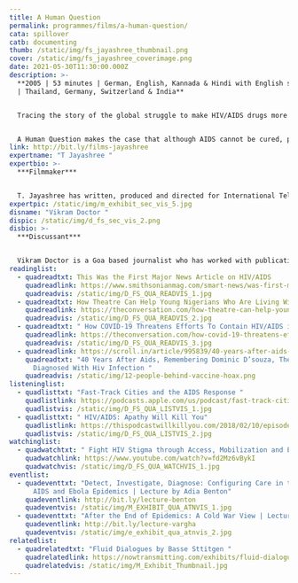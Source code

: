 ```yaml
---
title: A Human Question
permalink: programmes/films/a-human-question/
cata: spillover
catb: documenting
thumb: /static/img/fs_jayashree_thumbnail.png
cover: /static/img/fs_jayashree_coverimage.png
date: 2021-05-30T11:30:00.000Z
description: >-
  **2005 | 53 minutes | German, English, Kannada & Hindi with English subtitles
  | Thailand, Germany, Switzerland & India** 


  Tracing the story of the global struggle to make HIV/AIDS drugs more affordable and available, A Human Question raises key questions of whether private ownership of knowledge can be at the costs of human life? The film explores the complex world of Patents and HIV/AIDS medicines by connecting and contrasting personal narratives with those of international lobbyists and activists. 


  A Human Question makes the case that although AIDS cannot be cured, people can live longer and with a better quality of life given adequate health care and access to drugs, both of which are cause and consequence of social change.  This film has been screened at numerous international film festivals including HIMAL South Asian festival (2007), and Globale (2006).
link: http://bit.ly/films-jayashree
expertname: "T Jayashree "
expertbio: >-
  ***Filmmaker***


  T. Jayashree has written, produced and directed for International Television, Radio, Feature films and Independent Documentaries for over 2 decades. Her award winning work focuses on the intersection between Gender, Sexuality, Law and Public health. Her films are widely screened around the globe and can be viewed at her Vimeo Account. Queer Archive for Memory, Reflection and Activism (QAMRA) is an initiative grown out of her vast collection of raw footage on queer life and movement in India.
expertpic: /static/img/m_exhibit_sec_vis_5.jpg
disname: "Vikram Doctor "
dispic: /static/img/d_fs_sec_vis_2.png
disbio: >-
  ***Discussant***


  Vikram Doctor is a Goa based journalist who has worked with publications like the Times of India and Economic Times for over 20 years. He was also involved with the GayBombay community support group and also with helping and documenting the 18 year campaign to decriminalise homosexuality in India. He has written on issues relating to material culture and social change in India, including the effects of epidemics like HIV and Covid.
readinglist:
  - quadreadtxt: This Was the First Major News Article on HIV/AIDS
    quadreadlink: https://www.smithsonianmag.com/smart-news/was-first-major-news-article-hivaids-180963913/
    quadreadvis: /static/img/D_FS_QUA_READVIS_1.jpg
  - quadreadtxt: How Theatre Can Help Young Nigerians Who Are Living With HIV
    quadreadlink: https://theconversation.com/how-theatre-can-help-young-nigerians-who-are-living-with-hiv-150378
    quadreadvis: /static/img/D_FS_QUA_READVIS_2.jpg
  - quadreadtxt: " How COVID-19 Threatens Efforts To Contain HIV/AIDS in South Africa"
    quadreadlink: https://theconversation.com/how-covid-19-threatens-efforts-to-contain-hiv-aids-in-south-africa-142575
    quadreadvis: /static/img/D_FS_QUA_READVIS_3.jpg
  - quadreadlink: https://scroll.in/article/995839/40-years-after-aids-remembering-dominic-dsouza-the-first-indian-diagnosed-with-hiv-infection?fbclid=IwAR1yazoHGZhwEHTu60DGBrhjZuE0mMRFx8oliafBRQon2EfhQe3TAwzCQmY
    quadreadtxt: "40 Years After Aids, Remembering Dominic D’souza, The First Indian
      Diagnosed With Hiv Infection "
    quadreadvis: /static/img/12-people-behind-vaccine-hoax.png
listeninglist:
  - quadlisttxt: "Fast-Track Cities and the AIDS Response "
    quadlistlink: https://podcasts.apple.com/us/podcast/fast-track-cities-and-the-aids-response/id1459288389?i=1000437158557
    quadlistvis: /static/img/D_FS_QUA_LISTVIS_1.jpg
  - quadlisttxt: " HIV/AIDS: Apathy Will Kill You"
    quadlistlink: https://thispodcastwillkillyou.com/2018/02/10/episode-12-hiv-aids-apathy-will-kill-you/
    quadlistvis: /static/img/D_FS_QUA_LISTVIS_2.jpg
watchinglist:
  - quadwatchtxt: " Fight HIV Stigma through Access, Mobilization and Equity"
    quadwatchlink: https://www.youtube.com/watch?v=fd2Mz6vBykI
    quadwatchvis: /static/img/D_FS_QUA_WATCHVIS_1.jpg
eventlist:
  - quadeventtxt: "Detect, Investigate, Diagnose: Configuring Care in the Context of
      AIDS and Ebola Epidemics | Lecture by Adia Benton"
    quadeventlink: http://bit.ly/lecture-benton
    quadeventvis: /static/img/M_EXHIBIT_QUA_ATNVIS_1.jpg
  - quadeventtxt: "After the End of Epidemics: A Cold War View | Lecture by Dora Vargha "
    quadeventlink: http://bit.ly/lecture-vargha
    quadeventvis: /static/img/e_exhibit_qua_atnvis_2.jpg
relatedlist:
  - quadrelatedtxt: "Fluid Dialogues by Basse Sttitgen "
    quadrelatedlink: https://nowtransmitting.com/exhibits/fluid-dialogues/
    quadrelatedvis: /static/img/M_Exhibit_Thumbnail.jpg
---
```


